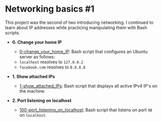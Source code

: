 # Networking basics #1

This project was the second of two introducing networking. I continued to learn
about IP addresses while practicing manipulating them with Bash scripts.

* **0. Change your home IP**
  * [0-change_your_home_IP](./0-change_your_home_IP): Bash script that configures
  an Ubuntu server as follows:
  * `localhost` resolves to `127.0.0.2`
  * `facebook.com` resolves to `8.8.8.8`

* **1. Show attached IPs**
  * [1-show_attached_IPs](./1-show_attached_IPs): Bash script that displays all active IPv4
  IP's on the machine.

* **2. Port listening on localhost**
  * [100-port_listening_on_localhost](./100-port_listening_on_localhost): Bash script that
  listens on port `98` on `localhost`.
